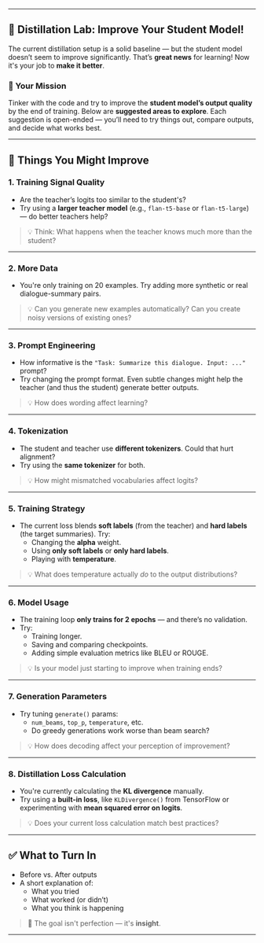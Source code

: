 
---

## 🧪 Distillation Lab: Improve Your Student Model!

The current distillation setup is a solid baseline — but the student model doesn’t seem to improve significantly. That’s **great news** for learning! Now it's your job to **make it better**.

### 🎯 Your Mission

Tinker with the code and try to improve the **student model’s output quality** by the end of training. Below are **suggested areas to explore**. Each suggestion is open-ended — you’ll need to try things out, compare outputs, and decide what works best.

---

## 🔧 Things You Might Improve

### 1. **Training Signal Quality**
- Are the teacher’s logits too similar to the student's?
- Try using a **larger teacher model** (e.g., `flan-t5-base` or `flan-t5-large`) — do better teachers help?

> 💡 Think: What happens when the teacher knows much more than the student?

---

### 2. **More Data**
- You're only training on 20 examples. Try adding more synthetic or real dialogue-summary pairs.

> 💡 Can you generate new examples automatically? Can you create noisy versions of existing ones?

---

### 3. **Prompt Engineering**
- How informative is the `"Task: Summarize this dialogue. Input: ..."` prompt?
- Try changing the prompt format. Even subtle changes might help the teacher (and thus the student) generate better outputs.

> 💡 How does wording affect learning?

---

### 4. **Tokenization**
- The student and teacher use **different tokenizers**. Could that hurt alignment?
- Try using the **same tokenizer** for both.

> 💡 How might mismatched vocabularies affect logits?

---

### 5. **Training Strategy**
- The current loss blends **soft labels** (from the teacher) and **hard labels** (the target summaries). Try:
  - Changing the **alpha** weight.
  - Using **only soft labels** or **only hard labels**.
  - Playing with **temperature**.

> 💡 What does temperature actually *do* to the output distributions?

---

### 6. **Model Usage**
- The training loop **only trains for 2 epochs** — and there’s no validation.
- Try:
  - Training longer.
  - Saving and comparing checkpoints.
  - Adding simple evaluation metrics like BLEU or ROUGE.

> 💡 Is your model just starting to improve when training ends?

---

### 7. **Generation Parameters**
- Try tuning `generate()` params:
  - `num_beams`, `top_p`, `temperature`, etc.
  - Do greedy generations work worse than beam search?

> 💡 How does decoding affect your perception of improvement?

---

### 8. **Distillation Loss Calculation**
- You're currently calculating the **KL divergence** manually.
- Try using a **built-in loss**, like `KLDivergence()` from TensorFlow or experimenting with **mean squared error on logits**.

> 💡 Does your current loss calculation match best practices?

---

## ✅ What to Turn In

- Before vs. After outputs
- A short explanation of:
  - What you tried
  - What worked (or didn’t)
  - What you think is happening

> 🧠 The goal isn't perfection — it's **insight**.

---

